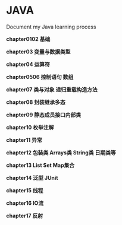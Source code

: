 # JAVA
Document my Java learning process

**chapter0102 基础**

**chapter03 变量与数据类型**

**chapter04 运算符**

**chapter0506 控制语句 数组**

**chapter07 类与对象 递归重载构造方法**

**chapter08 封装继承多态**

**chapter09 静态成员接口内部类**

**chapter10 枚举注解**

**chapter11 异常**

**chapter12 包装类 Arrays类 String类 日期类等**

**chapter13 List Set Map集合**

**chapter14 泛型 JUnit**

**chapter15 线程**

**chapter16 IO流**

**chapter17 反射**